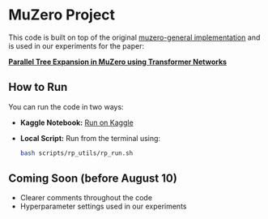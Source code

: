 # MuZero Project

This code is built on top of the original [muzero-general implementation](https://github.com/werner-duvaud/muzero-general) and is used in our experiments for the paper:

**[Parallel Tree Expansion in MuZero using Transformer Networks](https://repository.tudelft.nl/record/uuid:00d171fe-328e-4c78-a981-050e08c2ba08)**

## How to Run

You can run the code in two ways:

* **Kaggle Notebook:**
  [Run on Kaggle](https://www.kaggle.com/code/emilmalmsten/transzero/)

* **Local Script:**
  Run from the terminal using:

  ```bash
  bash scripts/rp_utils/rp_run.sh
  ```

## Coming Soon (before August 10)

* Clearer comments throughout the code
* Hyperparameter settings used in our experiments
